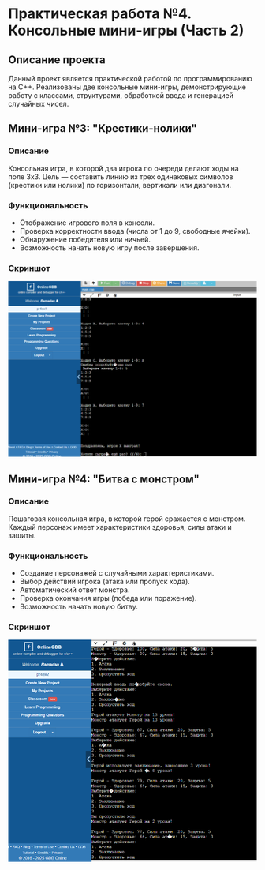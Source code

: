 # Практическая работа №4. Консольные мини-игры (Часть 2)

## Описание проекта

Данный проект является практической работой по программированию на C++. Реализованы две консольные мини-игры, демонстрирующие работу с классами, структурами, обработкой ввода и генерацией случайных чисел.

## Мини-игра №3: "Крестики-нолики"

### Описание
Консольная игра, в которой два игрока по очереди делают ходы на поле 3x3. Цель — составить линию из трех одинаковых символов (крестики или нолики) по горизонтали, вертикали или диагонали.

### Функциональность
- Отображение игрового поля в консоли.
- Проверка корректности ввода (числа от 1 до 9, свободные ячейки).
- Обнаружение победителя или ничьей.
- Возможность начать новую игру после завершения.

### Скриншот
<img src="practic/Krestiki.PNG" alt="Крестики-нолики">


## Мини-игра №4: "Битва с монстром"

### Описание
Пошаговая консольная игра, в которой герой сражается с монстром. Каждый персонаж имеет характеристики здоровья, силы атаки и защиты.

### Функциональность
- Создание персонажей с случайными характеристиками.
- Выбор действий игрока (атака или пропуск хода).
- Автоматический ответ монстра.
- Проверка окончания игры (победа или поражение).
- Возможность начать новую битву.

### Скриншот

<img src="practic/monster.PNG" alt="Битва с монстром">
